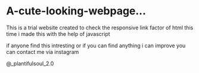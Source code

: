 # A-cute-looking-webpage...
This is a trial website created to check the responsive link factor of html
this time i made this with the help of javascript

if anyone find this intresting or if you can find anything i can improve you can contact me via instagram 

@_plantifulsoul_2.0
